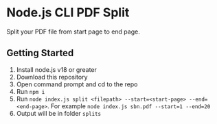 # Node.js CLI PDF Split

Split your PDF file from start page to end page.

## Getting Started

1. Install node.js v18 or greater 
2. Download this repository
3. Open command prompt and cd to the repo
4. Run `npm i`
5. Run `node index.js split <filepath> --start=<start-page> --end=<end-page>`. For example `node index.js sbn.pdf --start=1 --end=20`
6. Output will be in folder `splits`
